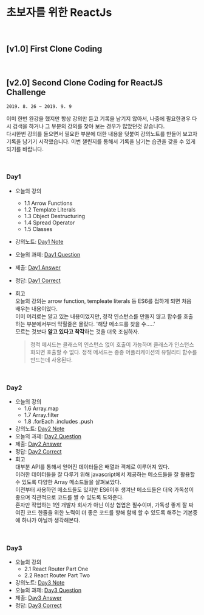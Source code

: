 # 초보자를 위한 ReactJs

<br/>

## [v1.0] First Clone Coding

<br/>

## [v2.0] Second Clone Coding for ReactJS Challenge 

`2019. 8. 26 ~ 2019. 9. 9`  

이미 한번 완강을 했지만 항상 강의만 듣고 기록을 남기지 않아서, 나중에 필요한경우 다시 검색을 하거나 그 부분의 강의를 찾아 보는 경우가 많았던것 같습니다.  
다시한번 강의를 들으면서 필요한 부분에 대한 내용을 덧붙여 강의노트를 만들어 보고자 기록을 남기기 시작했습니다. 
이번 챌린지를 통해서 기록을 남기는 습관을 갖을 수 있게 되기를 바랍니다. 

<br/>

### Day1
- 오늘의 강의
    - 1.1 Arrow Functions
    - 1.2 Template Literals
    - 1.3 Object Destructuring
    - 1.4 Spread Operator
    - 1.5 Classes
- 강의노트: [Day1 Note](./note/day1.md)
- 오늘의 과제: [Day1 Question](https://codesandbox.io/s/day-one-blueprint-fdmk3)
- 제출: [Day1 Answer](https://codesandbox.io/s/day-one-blueprint-hrvg2)
- 정답: [Day1 Correct](https://codesandbox.io/s/day-one-solution-qsule)
- 회고  
    오늘의 강의는 arrow function, templeate literals 등 ES6를 접하게 되면 처음 배우는 내용이었다.  
    이미 머리로는 알고 있는 내용이었지만, 정작 인스턴스를 만들지 않고 함수를 호출하는 부분에서부터 막힐줄은 몰랐다. '해당 메소드를 찾을 수.....'   
    모르는 것보다 **알고 있다고 착각**하는 것을 더욱 조심하자.
    
    > 정적 메서드는 클래스의 인스턴스 없이 호출이 가능하며 클래스가 인스턴스화되면 호출할 수 없다. 정적 메서드는 종종 어플리케이션의 유틸리티 함수를 만드는데 사용된다.
    
<br/>

### Day2
- 오늘의 강의
    - 1.6 Array.map
    - 1.7 Array.filter
    - 1.8 .forEach .includes .push
- 강의노트: [Day2 Note](./note/day2.md)
- 오늘의 과제: [Day2 Question](https://codesandbox.io/s/day-two-blueprint-kfv4j)
- 제출: [Day2 Answer](https://codesandbox.io/s/day-two-blueprint-8zzqh)
- 정답: [Day2 Correct](https://codesandbox.io/s/day-two-solution-t0g38)
- 회고   
    대부분 API를 통해서 얻어진 데이터들은 배열과 객체로 이루어져 있다.  
    이러한 데이터들을 잘 다루기 위해 javascript에서 제공하는 메소드들을 잘 활용할 수 있도록 다양한 Array 메소드들을 살펴보았다.  
    이전부터 사용하던 메소드들도 있지만 ES6이후 생겨난 메소드들은 더욱 가독성이 좋으며 직관적으로 코드를 짤 수 있도록 도와준다.  
    혼자만 작업하는 1인 개발자 회사가 아닌 이상 협엽은 필수이며, 가독성 좋게 잘 짜여진 코드 한줄을 위한 노력이 더 좋은 코드를 향해 함께 할 수 있도록 해주는 기본중에 하나가 아닐까 생각해본다.
    
<br/>

### Day3
- 오늘의 강의
    - 2.1 React Router Part One
    - 2.2 React Router Part Two
- 강의노트: [Day3 Note](./note/day3.md)
- 오늘의 과제: [Day3 Question](https://codesandbox.io/s/day-two-blueprint-kfv4j)
- 제출: [Day3 Answer](https://codesandbox.io/s/day-two-blueprint-8zzqh)
- 정답: [Day3 Correct](https://codesandbox.io/s/day-three-solution-o4vol)

<br/>


    